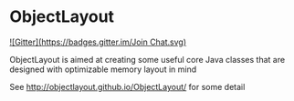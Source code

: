 # ObjectLayout

[![Gitter](https://badges.gitter.im/Join Chat.svg)](https://gitter.im/ObjectLayout/ObjectLayout?utm_source=badge&utm_medium=badge&utm_campaign=pr-badge&utm_content=badge)

ObjectLayout is aimed at creating some useful core Java classes that are designed with optimizable memory layout in mind

See http://objectlayout.github.io/ObjectLayout/ for some detail
